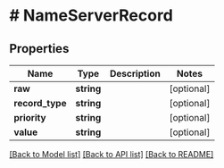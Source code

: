 # # NameServerRecord

## Properties

Name | Type | Description | Notes
------------ | ------------- | ------------- | -------------
**raw** | **string** |  | [optional] 
**record_type** | **string** |  | [optional] 
**priority** | **string** |  | [optional] 
**value** | **string** |  | [optional] 

[[Back to Model list]](../../README#documentation-for-models) [[Back to API list]](../../README#documentation-for-api-endpoints) [[Back to README]](../../README)


